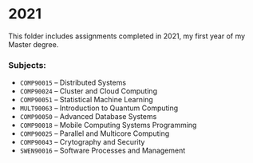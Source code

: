 # 2021

This folder includes assignments completed in 2021, my first year of my Master degree.

### Subjects:
- `COMP90015` – Distributed Systems
- `COMP90024` – Cluster and Cloud Computing
- `COMP90051` – Statistical Machine Learning
- `MULT90063` – Introduction to Quantum Computing
- `COMP90050` – Advanced Database Systems
- `COMP90018` – Mobile Computing Systems Programming
- `COMP90025` – Parallel and Multicore Computing
- `COMP90043` – Crytography and Security
- `SWEN90016` – Software Processes and Management